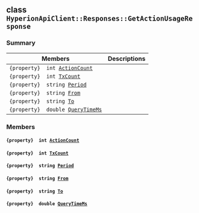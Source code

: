 ## class `HyperionApiClient::Responses::GetActionUsageResponse` 

### Summary

 Members                        | Descriptions                                
--------------------------------|---------------------------------------------
`{property}  int `[`ActionCount`](#class_hyperion_api_client_1_1_responses_1_1_get_action_usage_response_1a2ea8b511392fc20e168f1836bb373825) | 
`{property}  int `[`TxCount`](#class_hyperion_api_client_1_1_responses_1_1_get_action_usage_response_1ad6dfcc53de6b90dff0ccee92ba4fa8f9) | 
`{property}  string `[`Period`](#class_hyperion_api_client_1_1_responses_1_1_get_action_usage_response_1a8fcbb8c24b6dbc78de994a7618598fdc) | 
`{property}  string `[`From`](#class_hyperion_api_client_1_1_responses_1_1_get_action_usage_response_1abea3e2270c50cc8aff2a21c2c568e3e5) | 
`{property}  string `[`To`](#class_hyperion_api_client_1_1_responses_1_1_get_action_usage_response_1a338dea598ec4302665cf1d9d1ba725c5) | 
`{property}  double `[`QueryTimeMs`](#class_hyperion_api_client_1_1_responses_1_1_get_action_usage_response_1aaed05a434b4de2c0ca564fe4e3d8a2ec) | 

### Members

#### `{property}  int `[`ActionCount`](#class_hyperion_api_client_1_1_responses_1_1_get_action_usage_response_1a2ea8b511392fc20e168f1836bb373825) 

#### `{property}  int `[`TxCount`](#class_hyperion_api_client_1_1_responses_1_1_get_action_usage_response_1ad6dfcc53de6b90dff0ccee92ba4fa8f9) 

#### `{property}  string `[`Period`](#class_hyperion_api_client_1_1_responses_1_1_get_action_usage_response_1a8fcbb8c24b6dbc78de994a7618598fdc) 

#### `{property}  string `[`From`](#class_hyperion_api_client_1_1_responses_1_1_get_action_usage_response_1abea3e2270c50cc8aff2a21c2c568e3e5) 

#### `{property}  string `[`To`](#class_hyperion_api_client_1_1_responses_1_1_get_action_usage_response_1a338dea598ec4302665cf1d9d1ba725c5) 

#### `{property}  double `[`QueryTimeMs`](#class_hyperion_api_client_1_1_responses_1_1_get_action_usage_response_1aaed05a434b4de2c0ca564fe4e3d8a2ec) 

